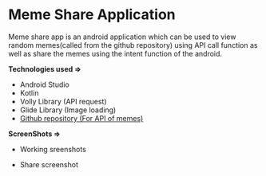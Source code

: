 # Meme Share Application


Meme share app is an android application which can be used to view random
memes(called from the github repository) using API call function as well
as share the memes using the intent function of the android.

**Technologies used =>**
- Android Studio
- Kotlin
- Volly Library (API request)
- Glide Library (Image loading)
- [Github repository (For API of memes)](https://github.com/D3vd/Meme_Api)

**ScreenShots =>**

- Working sreenshots

- Share screenshot
